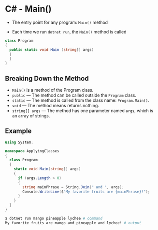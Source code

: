 # C# - Main()

- The entry point for any program: `Main()` method

- Each time we run `dotnet run`, the `Main()` method is called

```c#
class Program
{
  public static void Main (string[] args)
  {
  }
}
```

## Breaking Down the Method

- `Main()` is a method of the Program class.
- `public` — The method can be called outside the `Program` class.
- `static` — The method is called from the class name: `Program.Main()`.
- `void` — The method means returns nothing.
- `string[] args` — The method has one parameter named `args`, which is an array of strings.

## Example

```c#
using System;

namespace ApplyingClasses
{
  class Program
  {
    static void Main(string[] args)
    {
      if (args.Length > 0)
      {
        string mainPhrase = String.Join(" and ", args);
        Console.WriteLine($"My favorite fruits are {mainPhrase}!");
      }
    }
  }
}
```

```bash
$ dotnet run mango pineapple lychee # command
My favorite fruits are mango and pineapple and lychee! # output
```
